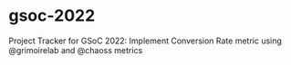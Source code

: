 # gsoc-2022
Project Tracker for GSoC 2022: Implement Conversion Rate metric using @grimoirelab and @chaoss metrics

